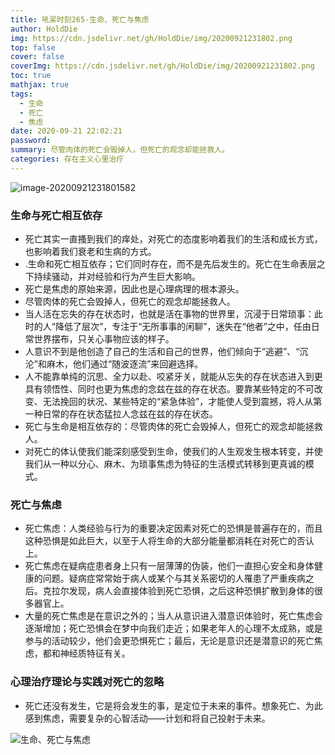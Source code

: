 ```yaml
---
title: 吼呆时刻265-生命、死亡与焦虑
author: HoldDie
img: https://cdn.jsdelivr.net/gh/HoldDie/img/20200921231802.png
top: false
cover: false
coverImg: https://cdn.jsdelivr.net/gh/HoldDie/img/20200921231802.png
toc: true
mathjax: true
tags:
  - 生命
  - 死亡
  - 焦虑
date: 2020-09-21 22:02:21
password:
summary: 尽管肉体的死亡会毁掉人，但死亡的观念却能拯救人。
categories: 存在主义心里治疗
---
```


![image-20200921231801582](https://cdn.jsdelivr.net/gh/HoldDie/img/20200921231802.png)

### 生命与死亡相互依存

- 死亡其实一直搔到我们的痒处，对死亡的态度影响着我们的生活和成长方式，也影响着我们衰老和生病的方式。
- .生命和死亡相互依存；它们同时存在，而不是先后发生的。死亡在生命表层之下持续骚动，并对经验和行为产生巨大影响。
- 死亡是焦虑的原始来源，因此也是心理病理的根本源头。
- 尽管肉体的死亡会毁掉人，但死亡的观念却能拯救人。
- 当人活在忘失的存在状态时，也就是活在事物的世界里，沉浸于日常琐事：此时的人“降低了层次”，专注于“无所事事的闲聊”，迷失在“他者”之中，任由日常世界摆布，只关心事物应该的样子。
- 人意识不到是他创造了自己的生活和自己的世界，他们倾向于“逃避”、“沉沦”和麻木，他们通过“随波逐流”来回避选择。
- 人不能靠单纯的沉思、全力以赴、咬紧牙关，就能从忘失的存在状态进入到更具有领悟性、同时也更为焦虑的念兹在兹的存在状态。要靠某些特定的不可改变、无法挽回的状况、某些特定的“紧急体验”，才能使人受到震撼，将人从第一种日常的存在状态猛拉人念兹在兹的存在状态。
- 死亡与生命是相互依存的：尽管肉体的死亡会毁掉人，但死亡的观念却能拯救人。
- 对死亡的体认使我们能深刻感受到生命，使我们的人生观发生根本转变，并使我们从一种以分心、麻木、为琐事焦虑为特征的生活模式转移到更真诚的模式。

### 死亡与焦虑

- 死亡焦虑：人类经验与行为的重要决定因素对死亡的恐惧是普遍存在的，而且这种恐惧是如此巨大，以至于人将生命的大部分能量都消耗在对死亡的否认上。
- 死亡焦虑在疑病症患者身上只有一层薄薄的伪装，他们一直担心安全和身体健康的问题。疑病症常常始于病人或某个与其关系密切的人罹患了严重疾病之后。克拉尔发现，病人会直接体验到死亡恐惧，之后这种恐惧扩散到身体的很多器官上。
- 大量的死亡焦虑是在意识之外的；当人从意识进入潜意识体验时，死亡焦虑会逐渐增加；死亡恐惧会在梦中向我们走近；如果老年人的心理不太成熟，或是参与的活动较少，他们会更恐惧死亡；最后，无论是意识还是潜意识的死亡焦虑，都和神经质特征有关。

### 心理治疗理论与实践对死亡的忽略

- 死亡还没有发生，它是将会发生的事，是定位于未来的事件。想象死亡、为此感到焦虑，需要复杂的心智活动——计划和将自己投射于未来。

![生命、死亡与焦虑](https://cdn.jsdelivr.net/gh/HoldDie/img/20200921231715.png)